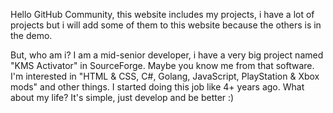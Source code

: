 Hello GitHub Community, this website includes my projects, i have a lot of projects but i will add some of them to this website because the others is in the demo.

But, who am i?
I am a mid-senior developer, i have a very big project named "KMS Activator" in SourceForge. Maybe you know me from that software. I'm interested in "HTML & CSS, C#, Golang, JavaScript, PlayStation & Xbox mods" and other things. I started doing this job like 4+ years ago.
What about my life? It's simple, just develop and be better :)
